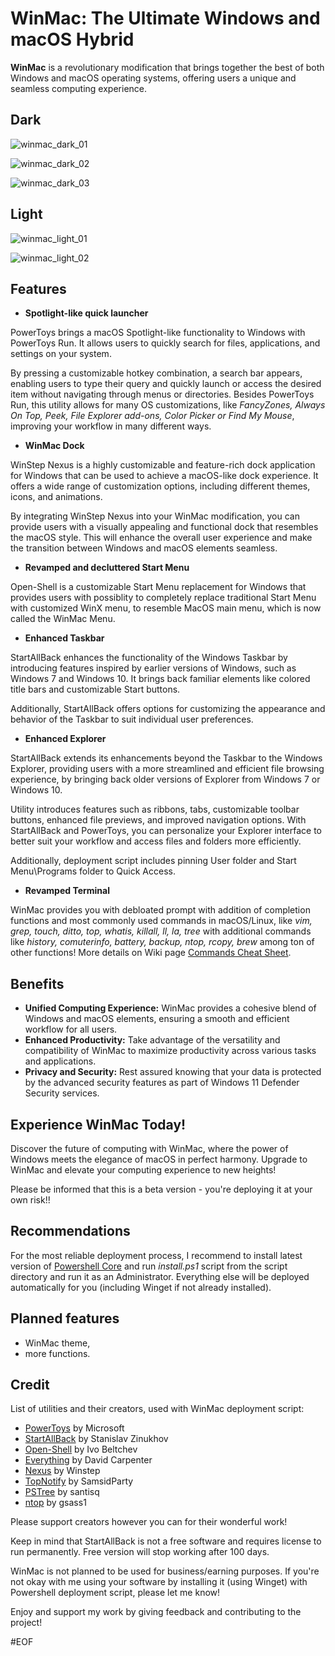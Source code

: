 # WinMac: The Ultimate Windows and macOS Hybrid

**WinMac** is a revolutionary modification that brings together the best of both Windows and macOS operating systems, offering users a unique and seamless computing experience.

## Dark

![winmac_dark_01](https://github.com/Asteski/WinMac/blob/main/img/winmac_dark_01.png)

![winmac_dark_02](https://github.com/Asteski/WinMac/blob/main/img/winmac_dark_02.png)

![winmac_dark_03](https://github.com/Asteski/WinMac/blob/main/img/winmac_dark_03.png)

## Light

![winmac_light_01](https://github.com/Asteski/WinMac/blob/main/img/winmac_light_01.jpg)

![winmac_light_02](https://github.com/Asteski/WinMac/blob/main/img/winmac_light_02.jpg)

## Features

- **Spotlight-like quick launcher**

PowerToys brings a macOS Spotlight-like functionality to Windows with PowerToys Run. It allows users to quickly search for files, applications, and settings on your system. 

By pressing a customizable hotkey combination, a search bar appears, enabling users to type their query and quickly launch or access the desired item without navigating through menus or directories. Besides PowerToys Run, this utility allows for many OS customizations, like *FancyZones, Always On Top, Peek, File Explorer add-ons, Color Picker or Find My Mouse*, improving your workflow in many different ways.

- **WinMac Dock**

WinStep Nexus is a highly customizable and feature-rich dock application for Windows that can be used to achieve a macOS-like dock experience. It offers a wide range of customization options, including different themes, icons, and animations.

By integrating WinStep Nexus into your WinMac modification, you can provide users with a visually appealing and functional dock that resembles the macOS style. This will enhance the overall user experience and make the transition between Windows and macOS elements seamless.

- **Revamped and decluttered Start Menu**

Open-Shell is a customizable Start Menu replacement for Windows that provides users with possiblity to completely replace traditional Start Menu with customized WinX menu, to resemble MacOS main menu, which is now called the WinMac Menu.

- **Enhanced Taskbar**

StartAllBack enhances the functionality of the Windows Taskbar by introducing features inspired by earlier versions of Windows, such as Windows 7 and Windows 10. It brings back familiar elements like colored title bars and customizable Start buttons. 

Additionally, StartAllBack offers options for customizing the appearance and behavior of the Taskbar to suit individual user preferences.

- **Enhanced Explorer**

StartAllBack extends its enhancements beyond the Taskbar to the Windows Explorer, providing users with a more streamlined and efficient file browsing experience, by bringing back older versions of Explorer from Windows 7 or Windows 10. 

Utility introduces features such as ribbons, tabs, customizable toolbar buttons, enhanced file previews, and improved navigation options. With StartAllBack and PowerToys, you can personalize your Explorer interface to better suit your workflow and access files and folders more efficiently.

Additionally, deployment script includes pinning User folder and Start Menu\Programs folder to Quick Access.

- **Revamped Terminal**

WinMac provides you with debloated prompt with addition of completion functions and most commonly used commands in macOS/Linux, like *vim, grep, touch, ditto, top, whatis, killall, ll, la, tree* with additional commands like *history, comuterinfo, battery, backup, ntop, rcopy, brew* among ton of other functions! More details on Wiki page [Commands Cheat Sheet](https://github.com/Asteski/WinMac/wiki/Commands-Cheat-Sheet).

## Benefits

- **Unified Computing Experience:** WinMac provides a cohesive blend of Windows and macOS elements, ensuring a smooth and efficient workflow for all users.
- **Enhanced Productivity:** Take advantage of the versatility and compatibility of WinMac to maximize productivity across various tasks and applications.
- **Privacy and Security:** Rest assured knowing that your data is protected by the advanced security features as part of Windows 11 Defender Security services.

## Experience WinMac Today!

Discover the future of computing with WinMac, where the power of Windows meets the elegance of macOS in perfect harmony. Upgrade to WinMac and elevate your computing experience to new heights!

Please be informed that this is a beta version - you're deploying it at your own risk!!

## Recommendations

For the most reliable deployment process, I recommend to install latest version of [Powershell Core](https://github.com/PowerShell/PowerShell) and run *install.ps1* script from the script directory and run it as an Administrator. Everything else will be deployed automatically for you (including Winget if not already installed).

## Planned features

- WinMac theme,
- more functions.

## Credit

List of utilities and their creators, used with WinMac deployment script:

- [PowerToys](https://learn.microsoft.com/en-us/windows/powertoys/) by Microsoft
- [StartAllBack](https://www.startallback.com/) by Stanislav Zinukhov
- [Open-Shell](https://open-shell.github.io/Open-Shell-Menu/) by Ivo Beltchev
- [Everything](https://www.voidtools.com/) by David Carpenter
- [Nexus](https://www.winstep.net/nexus.asp) by Winstep
- [TopNotify](https://github.com/SamsidParty/TopNotify) by SamsidParty
- [PSTree](https://github.com/santisq/PSTree) by santisq
- [ntop](https://github.com/gsass1/NTop) by gsass1

Please support creators however you can for their wonderful work!

Keep in mind that StartAllBack is not a free software and requires license to run permanently. Free version will stop working after 100 days.

WinMac is not planned to be used for business/earning purposes. If you're not okay with me using your software by installing it (using Winget) with Powershell deployment script, please let me know!

Enjoy and support my work by giving feedback and contributing to the project!

#EOF